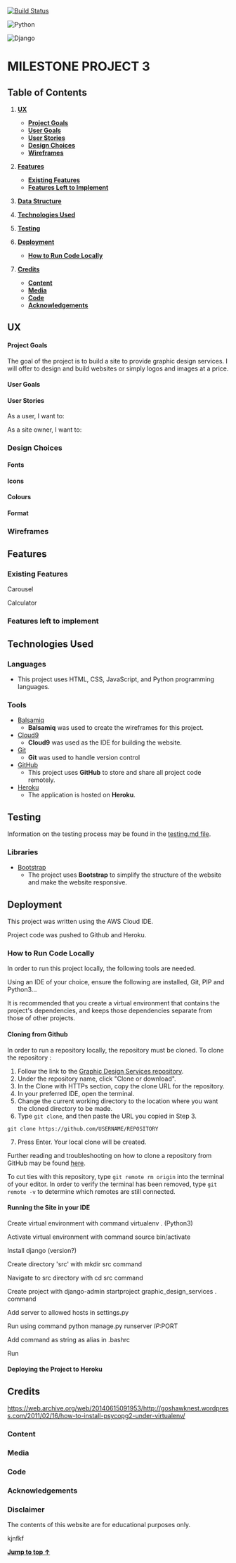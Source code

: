 [![Build Status](https://travis-ci.org/stiofanEimeid/graphic-design-services.svg?branch=master)](https://travis-ci.org/stiofanEimeid/graphic-design-services)

![Python](https://img.shields.io/badge/python-3.6.9-%2333AAFF)

![Django](https://img.shields.io/badge/django-2.2.6-092E20) 

# MILESTONE PROJECT 3

## Table of Contents
1. [**UX**](#ux)
    - [**Project Goals**](#project-goals)
    - [**User Goals**](#user-goals)
    - [**User Stories**](#user-stories)
    - [**Design Choices**](#design-choices)
    - [**Wireframes**](#wireframes)

2. [**Features**](#features)
    - [**Existing Features**](#existing-features)
    - [**Features Left to Implement**](#features-left-to-implement)

3. [**Data Structure**](#data-structure)

4. [**Technologies Used**](#technologies-used)

5. [**Testing**](#testing)

6. [**Deployment**](#deployment)
    - [**How to Run Code Locally**](#how-to-run-code-locally)

7. [**Credits**](#credits)
    - [**Content**](#content)
    - [**Media**](#media)
    - [**Code**](#code)
    - [**Acknowledgements**](#acknowledgements)

## UX

#### Project Goals

The goal of the project is to build a site to provide graphic design services. I will offer to design and build websites or simply logos
and images at a price.

#### User Goals

#### User Stories

As a user, I want to:


As a site owner, I want to:

### Design Choices

#### Fonts

#### Icons

#### Colours

#### Format

### Wireframes

## Features

### Existing Features

Carousel

Calculator

### Features left to implement 

## Technologies Used

### Languages

- This project uses HTML, CSS, JavaScript, and Python programming languages.

### Tools

- [Balsamiq](https://balsamiq.com/?gclid=CjwKCAjw2qHsBRAGEiwAMbPoDGWJ8Vt62S0dfo_Gtqbf5WdHzNWohvOch7nnGT7kxnWNIr85RsS2IxoCmwkQAvD_BwE)
    - **Balsamiq** was used to create the wireframes for this project.
- [Cloud9](https://c9.io) 
    -  **Cloud9** was used as the IDE for building the website.
- [Git](https://git-scm.com/)
    - **Git** was used to handle version control
- [GitHub](https://github.com/)
    - This project uses **GitHub** to store and share all project code remotely. 
- [Heroku](https://www.heroku.com/)
    - The application is hosted on **Heroku**.

## Testing

Information on the testing process may be found in the [testing.md file](https://github.com/stiofanEimeid/graphic-design-services/blob/master/testing.md). 

### Libraries

- [Bootstrap](https://www.bootstrapcdn.com/)
    - The project uses **Bootstrap** to simplify the structure of the website and make the website responsive.


## Deployment

This project was written using the AWS Cloud IDE.

Project code was pushed to Github and Heroku.

### How to Run Code Locally

In order to run this project locally, the following tools are needed.

Using an IDE of your choice, ensure the following are installed, Git, PIP and Python3...

It is recommended that you create a virtual environment that contains the project's dependencies, and keeps those dependencies separate from those of other projects. 

#### Cloning from Github

In order to run a repository locally, the repository must be cloned. To clone the repository
:
1. Follow the link to the [Graphic Design Services repository](https://github.com/stiofanEimeid/graphic-design-services).
2. Under the repository name, click "Clone or download".
3. In the Clone with HTTPs section, copy the clone URL for the repository. 
4. In your preferred IDE, open the terminal.
5. Change the current working directory to the location where you want the cloned directory to be made.
6. Type ```git clone```, and then paste the URL you copied in Step 3.
```console
git clone https://github.com/USERNAME/REPOSITORY
```
7. Press Enter. Your local clone will be created.

Further reading and troubleshooting on how to clone a repository from GitHub may be found [here](https://help.github.com/en/articles/cloning-a-repository).

To cut ties with this repository, type ```git remote rm origin``` into the terminal of your editor. In order to verify the terminal has been removed, type ```git remote -v``` to determine which remotes are still connected. 

#### Running the Site in your IDE

Create virtual environment with command virtualenv . (Python3)

Activate virtual environment with command source bin/activate

Install django (version?)

Create directory 'src' with mkdir src command

Navigate to src directory with cd src command

Create project with django-admin startproject graphic_design_services  . command

Add server to allowed hosts in settings.py

Run using command python manage.py runserver $IP:$PORT

Add command as string as alias in .bashrc

Run

#### Deploying the Project to Heroku

## Credits
https://web.archive.org/web/20140615091953/http://goshawknest.wordpress.com/2011/02/16/how-to-install-psycopg2-under-virtualenv/

### Content

### Media

### Code

### Acknowledgements

### Disclaimer 

The contents of this website are for educational purposes only.

kjnfkf

[**Jump to top &uarr;**](#table-of-contents)


